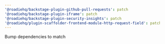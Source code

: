 ```yaml
---
'@roadiehq/backstage-plugin-github-pull-requests': patch
'@roadiehq/backstage-plugin-iframe': patch
'@roadiehq/backstage-plugin-security-insights': patch
'@roadiehq/plugin-scaffolder-frontend-module-http-request-field': patch
---
```


Bump dependencies to match
